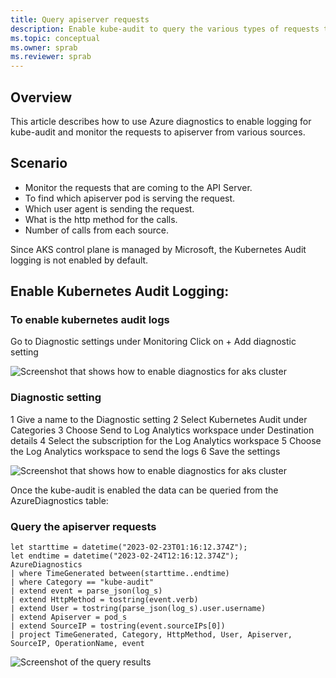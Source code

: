 ```yaml
---
title: Query apiserver requests
description: Enable kube-audit to query the various types of requests to apiserver
ms.topic: conceptual
ms.owner: sprab
ms.reviewer: sprab
---
```


## Overview

This article describes how to use Azure diagnostics to enable logging for kube-audit and monitor the requests to apiserver from various sources.

## Scenario
* Monitor the requests that are coming to the API Server.
* To find which apiserver pod is serving the request.
* Which user agent is sending the request.
* What is the http method for the calls.
* Number of calls from each source.

Since AKS control plane is managed by Microsoft, the Kubernetes Audit logging is not enabled by default.

## Enable Kubernetes Audit Logging:

### To enable kubernetes audit logs 

Go to Diagnostic settings under Monitoring
Click on + Add diagnostic setting



![Screenshot that shows how to enable diagnostics for aks cluster](https://user-images.githubusercontent.com/17014671/221720712-31409209-0860-4bd5-b6f6-39967d96eb4c.png)

### Diagnostic setting
1 Give a name to the Diagnostic setting
2 Select Kubernetes Audit under Categories
3 Choose Send to Log Analytics workspace under Destination details
4 Select the subscription for the Log Analytics workspace
5 Choose the Log Analytics workspace to send the logs
6 Save the settings


![Screenshot that shows how to enable diagnostics for aks cluster](https://user-images.githubusercontent.com/17014671/221721006-02f5f7f6-3e1c-40cc-a26a-9d24297a4235.png)


Once the kube-audit is enabled the data can be queried from the AzureDiagnostics table:


### Query the apiserver requests

```kusto
let starttime = datetime("2023-02-23T01:16:12.374Z");
let endtime = datetime("2023-02-24T12:16:12.374Z");
AzureDiagnostics
| where TimeGenerated between(starttime..endtime)
| where Category == "kube-audit"
| extend event = parse_json(log_s)
| extend HttpMethod = tostring(event.verb)
| extend User = tostring(parse_json(log_s).user.username)
| extend Apiserver = pod_s
| extend SourceIP = tostring(event.sourceIPs[0])
| project TimeGenerated, Category, HttpMethod, User, Apiserver, SourceIP, OperationName, event
```

![Screenshot of the query results](https://user-images.githubusercontent.com/17014671/221722983-b20995df-338b-4d13-8b59-702e4d749890.png)
